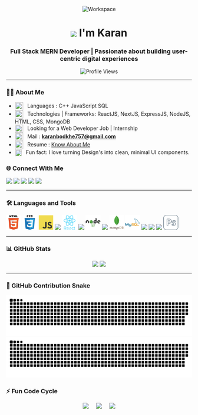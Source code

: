 <div align="center">
  
<img src="https://media3.giphy.com/media/v1.Y2lkPTc5MGI3NjExN2d2ZHN3aWxzeTlxa3psZHg3YTEza2xwZWxxN2JjZTY2a3QzcHlsbSZlcD12MV9pbnRlcm5hbF9naWZfYnlfaWQmY3Q9Zw/bGgsc5mWoryfgKBx1u/giphy.gif" alt="Workspace" width="20%"/><br>  

<h1>
  <img src="https://media4.giphy.com/media/v1.Y2lkPTc5MGI3NjExd20yemlycmJqazU5YjNhMXd5ZzRmZXV1eHQ5c3I0MGRwOGRpMzF6YSZlcD12MV9pbnRlcm5hbF9naWZfYnlfaWQmY3Q9cw/lovLgBpqzAHBvG1kI5/giphy.gif" width="60" style="vertical-align:middle;"/> I'm Karan
</h1>

<h3>Full Stack MERN Developer | Passionate about building user-centric digital experiences</h3>

![Profile Views](https://komarev.com/ghpvc/?username=karanb757&label=Profile%20views&color=0e75b6&style=flat)

</div>

---

### 👨‍💻 About Me

- <img src="https://github.com/SP-XD/SP-XD/blob/main/images/Developer.gif" width="22" height="22" style="vertical-align:middle;"/> &nbsp; Languages : C++ JavaScript SQL
- <img src="https://github.com/SP-XD/SP-XD/blob/main/images/hyperkitty.gif?raw=true" width="22" height="22" style="vertical-align:middle;"/> &nbsp; Technologies | Frameworks:
ReactJS, NextJS, ExpressJS, NodeJS, HTML, CSS, MongoDB
- <img src="https://media4.giphy.com/media/v1.Y2lkPTc5MGI3NjExZG9kNml6ZjNmZDB1bjFtanVxcTlrcDU4cnY1cDJmMjkweGk0ZjBucyZlcD12MV9pbnRlcm5hbF9naWZfYnlfaWQmY3Q9cw/4YCCY41GKzDuYeHnWW/giphy.gif" width="22" height="22" style="vertical-align:middle;"/> &nbsp; Looking for a Web Developer Job | Internship
- <img src="https://media1.giphy.com/media/v1.Y2lkPTc5MGI3NjExZHgyaHc2ODY2OWRpbGk0eWpqd3RnMHBtaWdpc3owM3BkdHdnamFjaiZlcD12MV9pbnRlcm5hbF9naWZfYnlfaWQmY3Q9cw/KxlbRn0HuTW7gZID83/giphy.gif" width="22" height="22" style="vertical-align:middle;"/> &nbsp; Mail : **karanbodkhe757@gmail.com**
- <img src="https://media3.giphy.com/media/v1.Y2lkPTc5MGI3NjExeDd1cXM2MjNyZzBrbmo5NDExZ3h3YWRmZXkwdzM0ZHU1eWN3YTBubiZlcD12MV9pbnRlcm5hbF9naWZfYnlfaWQmY3Q9cw/RMZWv7UqikFGIvv6m4/giphy.gif" width="22" height="22" style="vertical-align:middle;"/> &nbsp; Resume : [Know About Me](https://drive.google.com/file/d/1adqxc8raqZUcGRnjCbd8n630Ju7geyoi/view?usp=drive_link)
- <img src="https://github.com/SP-XD/SP-XD/blob/main/images/lightning.gif?raw=true" width="18" height="18" style="vertical-align:middle;"/> &nbsp; Fun fact: I love turning Design's into clean, minimal UI components.



### 🌐 Connect With Me
<p align="left">
<a href="https://linkedin.com/in/karan bodkhe" target="_blank"><img src="https://raw.githubusercontent.com/rahuldkjain/github-profile-readme-generator/master/src/images/icons/Social/linked-in-alt.svg" width="40"/></a>
<a href="https://instagram.com/_karan797" target="_blank"><img src="https://raw.githubusercontent.com/rahuldkjain/github-profile-readme-generator/master/src/images/icons/Social/instagram.svg" width="40"/></a>
<a href="https://www.codechef.com/users/karan757" target="_blank"><img src="https://cdn.codechef.com/sites/all/themes/abessive/cc-logo.png" width="40"/></a>
<a href="https://www.leetcode.com/karan757" target="_blank"><img src="https://raw.githubusercontent.com/rahuldkjain/github-profile-readme-generator/master/src/images/icons/Social/leet-code.svg" width="40"/></a>
<a href="https://auth.geeksforgeeks.org/user/karan757" target="_blank"><img src="https://raw.githubusercontent.com/rahuldkjain/github-profile-readme-generator/master/src/images/icons/Social/geeks-for-geeks.svg" width="40"/></a>
</p>

---

### 🛠️ Languages and Tools
<p>
  <!-- Frontend Core -->
  <img src="https://raw.githubusercontent.com/devicons/devicon/master/icons/html5/html5-original-wordmark.svg" width="40"/>
  <img src="https://raw.githubusercontent.com/devicons/devicon/master/icons/css3/css3-original-wordmark.svg" width="40"/>
  <img src="https://raw.githubusercontent.com/devicons/devicon/master/icons/javascript/javascript-original.svg" width="40"/>
  <img src="https://www.vectorlogo.zone/logos/tailwindcss/tailwindcss-icon.svg" width="40"/>

  <!-- Frontend Frameworks -->
  <img src="https://raw.githubusercontent.com/devicons/devicon/master/icons/react/react-original-wordmark.svg" width="40"/>
  <img src="https://i.redd.it/k3b8cs0ob8ya1.jpg" width="50"/>

  <!-- Backend -->
  <img src="https://raw.githubusercontent.com/devicons/devicon/master/icons/nodejs/nodejs-original-wordmark.svg" width="40"/>
  <img src="https://www.pngfind.com/pngs/m/136-1363736_express-js-icon-png-transparent-png.png" width="40"/>

  <!-- Databases -->
  <img src="https://raw.githubusercontent.com/devicons/devicon/master/icons/mongodb/mongodb-original-wordmark.svg" width="40"/>
  <img src="https://raw.githubusercontent.com/devicons/devicon/master/icons/mysql/mysql-original-wordmark.svg" width="40"/>

  <!-- Tools & Utilities -->
  <img src="https://www.vectorlogo.zone/logos/getpostman/getpostman-icon.svg" width="40"/>
  <img src="https://www.vectorlogo.zone/logos/git-scm/git-scm-icon.svg" width="40"/>
  <img src="https://www.vectorlogo.zone/logos/figma/figma-icon.svg" width="40"/>
  <img src="https://raw.githubusercontent.com/devicons/devicon/master/icons/photoshop/photoshop-line.svg" width="40"/>
</p>


---

### 📊 GitHub Stats

<div align="center">
<img src="https://github-readme-stats.vercel.app/api/top-langs?username=karanb757&show_icons=true&locale=en&layout=compact" height="150" />
<img src="https://github-readme-stats.vercel.app/api?username=karanb757&show_icons=true&locale=en" height="150" />
</div>

---

### 🐍 GitHub Contribution Snake

![GitHub Snake Light](https://raw.githubusercontent.com/karanb757/karanb757/output/github-snake.svg#gh-light-mode-only)
![GitHub Snake Dark](https://raw.githubusercontent.com/karanb757/karanb757/output/github-snake-dark.svg#gh-dark-mode-only)

### ⚡ Fun Code Cycle

<div align="center">
<img src="https://raw.githubusercontent.com/Tarikul-Islam-Anik/Animated-Fluent-Emojis/master/Emojis/Smilies/Face%20with%20Spiral%20Eyes.png" width="12%"/>
&nbsp;&nbsp;&nbsp;
<img src="https://raw.githubusercontent.com/Tarikul-Islam-Anik/Animated-Fluent-Emojis/master/Emojis/Smilies/Relieved%20Face.png" width="12%"/>
&nbsp;&nbsp;&nbsp;
<img src="https://raw.githubusercontent.com/Tarikul-Islam-Anik/Animated-Fluent-Emojis/master/Emojis/Smilies/Astonished%20Face.png" width="12%"/>
</div>



